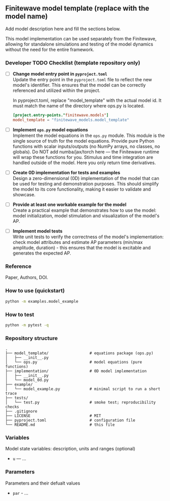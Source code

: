 ## Finitewave model template (replace with the model name)

Add model description here and fill the sections below.

This model implementation can be used separately from the Finitewave, allowing for standalone simulations and testing of the model dynamics without the need for the entire framework.

### Developer TODO Checklist (template repository only)
- [ ] **Change model entry point in `pyproject.toml`**  
  Update the entry point in the `pyproject.toml` file to reflect the new model's identifier. This ensures that the model can be correctly referenced and utilized within the project.
  
  In pyproject.toml, replace "model_template" with the actual model id. It must match the name of the directory where ops.py is located.
  ```toml
  [project.entry-points."finitewave.models"] 
  model_template = "finitewave_models.model_template"
  ```

- [ ] **Implement `ops.py` model equations**  
  Implement the model equations in the `ops.py` module. This module is the single source of truth for the model equations. Provide pure Python functions with scalar inputs/outputs (no NumPy arrays, no classes, no globals). Do NOT add numba/jax/torch here — the Finitewave runtime will wrap these functions for you. Stimulus and time integration are handled outside of the model. Here you only return time derivatives.

- [ ] **Create 0D implementation for tests and examples**  
  Design a zero-dimensional (0D) implementation of the model that can be used for testing and demonstration purposes. This should simplify the model to its core functionality, making it easier to validate and showcase.

- [ ] **Provide at least one workable example for the model**  
  Create a practical example that demonstrates how to use the model: model initialization, model stimulation and visualization of the model's AP.

- [ ] **Implement model tests**  
  Write unit tests to verify the correctness of the model's implementation: check model attributes and estimate AP parameters (min/max amplitude, duration) - this ensures that the model is excitable and generates the expected AP. 

### Reference
Paper, Authors, DOI.

### How to use (quickstart)
```bash
python -m examples.model_example
```

### How to test
```bash
python -m pytest -q
```

### Repository structure
```text
.
├── model_template/                  # equations package (ops.py)
│   ├── __init__.py
│   └── ops.py                       # model equations (pure functions)
├── implementation/                  # 0D model implementation
│   ├── __init__.py
│   └── model_0d.py
├── example/
│   └── model_example.py             # minimal script to run a short trace
├── tests/
│   └── test.py                      # smoke test; reproducibility checks
├── .gitignore
├── LICENSE                          # MIT
├── pyproject.toml                   # configuration file
└── README.md                        # this file
```

### Variables
Model state variables: description, units and ranges (optional)
- `u` — ...

### Parameters
Parameters and their defualt values
- `par` - ...

